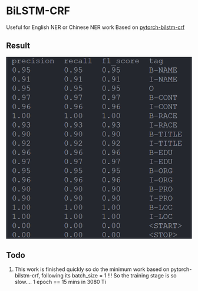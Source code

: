 # BiLSTM-CRF
Useful for English NER  or Chinese NER work
Based on [pytorch-bilstm-crf](https://github.com/pytorch/tutorials/blob/main/beginner_source/nlp/advanced_tutorial.py)

## Result
![result](./result.png)

## Todo
1. This work is finished quickly so do the minimum work based on pytorch-bilstm-crf, following its batch_size = 1  !!! So the training stage is so slow.... 1 epoch == 15 mins in 3080 Ti
